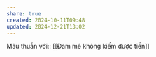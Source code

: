 ```yaml
---
share: true
created: 2024-10-11T09:48
updated: 2024-12-21T13:02
---
```

Mâu thuẫn với:: [[Đam mê không kiếm được tiền]]
